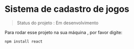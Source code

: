 # Sistema de cadastro de jogos

> Status do projeto : Em desenvolvimento 

Para rodar esse projeto na sua máquina , por favor digite: 

```
npm install react 
```
